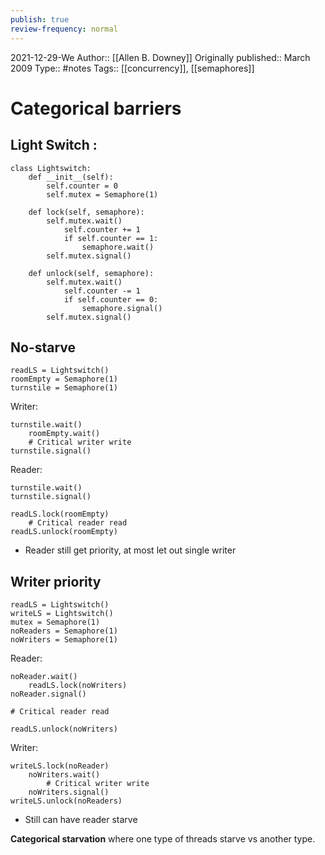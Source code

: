 ```yaml
---
publish: true
review-frequency: normal
---
```

2021-12-29-We
Author:: [[Allen B. Downey]]
Originally published:: March 2009
Type:: #notes
Tags:: [[concurrency]], [[semaphores]]

# Categorical barriers

## Light Switch :
```
class Lightswitch:
	def __init__(self):
		self.counter = 0
		self.mutex = Semaphore(1)
		
	def lock(self, semaphore):
		self.mutex.wait()
			self.counter += 1
			if self.counter == 1:
				semaphore.wait()
		self.mutex.signal()
		
	def unlock(self, semaphore):
		self.mutex.wait()
			self.counter -= 1
			if self.counter == 0:
				semaphore.signal()
		self.mutex.signal()
```
## No-starve
```
readLS = Lightswitch()
roomEmpty = Semaphore(1)
turnstile = Semaphore(1)
```
Writer:
```
turnstile.wait()
	roomEmpty.wait()
	# Critical writer write
turnstile.signal()
```
Reader:
```
turnstile.wait()
turnstile.signal()

readLS.lock(roomEmpty)
	# Critical reader read 
readLS.unlock(roomEmpty)
```
- Reader still get priority, at most let out single writer
## Writer priority
```
readLS = Lightswitch()
writeLS = Lightswitch()
mutex = Semaphore(1)
noReaders = Semaphore(1)
noWriters = Semaphore(1)
```
Reader:
```
noReader.wait()
	readLS.lock(noWriters)
noReader.signal()

# Critical reader read 

readLS.unlock(noWriters)
```
Writer:
```
writeLS.lock(noReader)
	noWriters.wait()
		# Critical writer write
	noWriters.signal()
writeLS.unlock(noReaders)
```
- Still can have reader starve

**Categorical starvation** where one type of threads starve vs another type.
